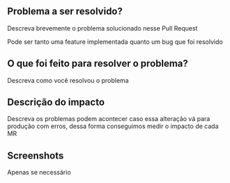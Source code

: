 ## Problema a ser resolvido?

Descreva brevemente o problema solucionado nesse Pull Request

Pode ser tanto uma feature implementada quanto um bug que foi resolvido

## O que foi feito para resolver o problema?

Descreva como você resolvou o problema

## Descrição do impacto

Descreva os problemas podem acontecer caso essa alteração vá para produção com erros, dessa forma conseguimos medir o impacto de cada MR

## Screenshots

Apenas se necessário

